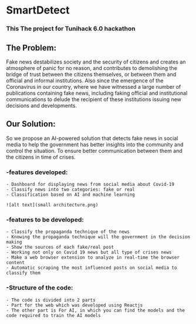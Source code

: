 # SmartDetect
### This The project for Tunihack 6.0 hackathon

## The Problem:

Fake news destabilizes society and the security of citizens and creates an atmosphere of panic for no reason, 
and contributes to demolishing the bridge of trust between the citizens themselves, or between them and official and informal institutions.
Also since the emergence of the Coronavirus in our country, where we have witnessed a large number of publications containing fake news, including 
faking official and institutional communications to delude the recipient of these institutions issuing new decisions and developments.

## Our Solution:

So we propose an AI-powered solution that detects fake news in social media to help the government has better insights into the community and control the situation. 
To ensure better communication between them and the citizens in time of crises.



### -features developed:
	- Dashboard for displaying news from social media about Covid-19
	- Classify news into two categories: fake or real
	- Classification based on AI and machine learning
	
	![alt text](small architecture.png)

### -features to be developed:
	- Classify the propaganda technique of the news
	- Knowing the propaganda technique will the government in the decision making
	- Show the sources of each fake/real post
	- Working not only on Covid 19 news but all type of crises news
	- Make a web browser extension to analyze in real-time the browser content
	- Automatic scraping the most influenced posts on social media to classify them

### -Structure of the code:
	- The code is divided into 2 parts
	- Part for the web which was developed using Reactjs
	- The other part is For AI, in which you can find the models and the code required to train the AI models
